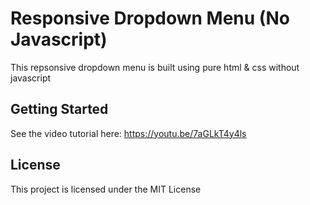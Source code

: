 # Responsive Dropdown Menu (No Javascript)

This repsonsive dropdown menu is built using pure html & css without javascript  

## Getting Started

See the video tutorial here: https://youtu.be/7aGLkT4y4ls

## License

This project is licensed under the MIT License